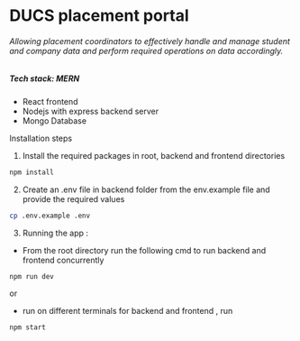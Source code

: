 # DUCS placement portal
###### Allowing placement coordinators to effectively handle and manage student and company data and perform required operations on data accordingly.

##### Tech stack: MERN
- React frontend
- Nodejs with express backend server
- Mongo Database

Installation steps
1. Install the required packages in root, backend and frontend directories
```sh
npm install
```
2. Create an .env file in backend folder from the env.example file and provide the required values
```sh
cp .env.example .env
```
3. Running the app : 
- From the root directory run the following cmd to run backend and frontend concurrently
```sh
npm run dev
```
or 
- run on different terminals for backend and frontend , run 
```sh 
npm start 
```
